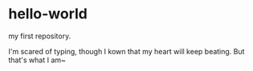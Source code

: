 # hello-world
my first repository.

I'm scared of typing, though I kown that my heart will keep beating.
But that's what I am~
